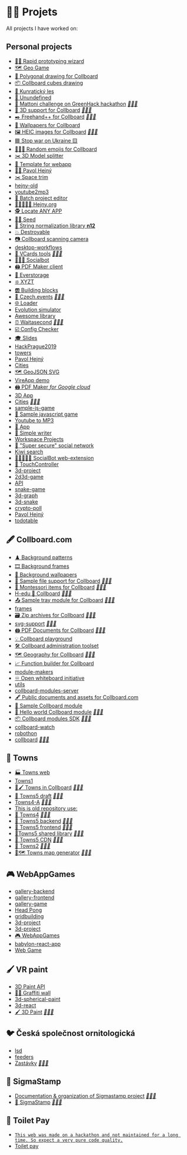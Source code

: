 <!--
Note: See [🦊] in root README for more information
{% include index.html %}
-->

# 👨‍🏭 Projets

<!-- ⚠️ WARNING: This was generated by generate-projects at 2023-01-04T23:35:04.424Z-->
All projects I have worked on:

## Personal projects

-   [🧙‍♂️ Rapid prototyping wizard](https://github.com/hejny/rapid-prototyping-wizard)
-   [🗺 Geo Game](https://github.com/hejny/geogame)
-   [📐 Polygonal drawing for Collboard](https://github.com/hejny/polygon-drawing)
-   [📦 Collboard cubes drawing](https://github.com/hejny/cube-drawing)
-   [🌳 Kunratický les](https://github.com/hejny/kunraticky-les)
-   [👻 Unundefined](https://github.com/hejny/unundefined)
-   [🧴 Mattoni challenge on GreenHack hackathon](https://github.com/hejny/greenhack-mattoni) *[🔗](https://greenhack.eu/)[👨‍💻](https://github.com/hejny/greenhack-mattoni)*
-   [🧱 3D support for Collboard](https://github.com/hejny/3d-support) *[🔗](https://collboard.com/)[👨‍💻](https://github.com/hejny/3d-support)*
-   [✒️ Freehand++ for Collboard](https://github.com/hejny/freehand-plus) *[🔗](https://collboard.com/)[👨‍💻](https://github.com/hejny/freehand-plus)*
-   [🌆 Wallpapers for Collboard](https://github.com/hejny/collboard-wallpapers)
-   [🖼️ HEIC images for Collboard](https://github.com/hejny/heic-support) *[🔗](https://collboard.com/)[👨‍💻](https://github.com/hejny/heic-support)*
-   [🟦 Stop war on Ukraine 🟨](https://github.com/hejny/Ukraine)
-   [🐇🥀💚 Random emojis for Collboard](https://github.com/hejny/random-arts)
-   [✂️ 3D Model splitter](https://github.com/hejny/model-splitter)
-   [🔲 Template for webapp](https://github.com/hejny/template-for-webapp)
-   [👨‍💼 Pavol Hejný](https://github.com/hejny/hejny)
-   [✂️ Space trim](https://github.com/hejny/spacetrim)
-   [hejny-old](https://github.com/hejny/hejny-old)
-   [youtube2mp3](https://github.com/hejny/youtube2mp3)
-   [🔼 Batch project editor](https://github.com/hejny/batch-project-editor)
-   [👨🏽‍🤝‍👨🏽 Hejny.org](https://github.com/hejny/hejny.org)
-   [🕵️ Locate ANY APP](https://github.com/hejny/locate-app)
-   [🌾🎲 Seed](https://github.com/hejny/seed)
-   [🧹 String normalization library **n12**](https://github.com/hejny/n12)
-   [💥 Destroyable](https://github.com/hejny/destroyable)
-   [📷 Collboard scanning camera](https://github.com/hejny/collboard-camera)
-   [desktop-workflows](https://github.com/hejny/desktop-workflows)
-   [📇 VCards tools](https://github.com/hejny/vcard-tools) *[🔗](https://hejny.github.io/vcards-batch-opener/)[👨‍💻](https://github.com/hejny/vcard-tools)*
-   [🧑‍🤝‍🧑 Socialbot](https://github.com/hejny/socialbot)
-   [🖨️ PDF Maker client](https://github.com/hejny/pdfmk)
-   [💾 Everstorage](https://github.com/hejny/everstorage)
-   [❇️ XYZT](https://github.com/hejny/xyzt)
-   [🆎 Building blocks](https://github.com/hejny/building-blocks)
-   [📅 Czech.events](https://github.com/hejny/czech.events) *[🔗](https://czech.events/)[👨‍💻](https://github.com/hejny/czech.events)*
-   [🌐 Loader](https://github.com/hejny/loader)
-   [Evolution simulator](https://github.com/hejny/evolution)
-   [Awesome library](https://github.com/hejny/awesome-library-boilerplate)
-   [⏰ Waitasecond](https://github.com/hejny/waitasecond) *[🔗](https://hejny.github.io/waitasecond/)[👨‍💻](https://github.com/hejny/waitasecond)*
-   [☑️ Config Checker](https://github.com/hejny/configchecker)
-   [🎓 Slides](https://github.com/hejny/slides)
-   [HackPrague2019](https://github.com/hejny/HackPrague2019)
-   [towers](https://github.com/hejny/towers)
-   [Pavol Hejný](https://github.com/hejny/pavolhejny)
-   [Cities](https://github.com/hejny/mappm)
-   [🗺️ GeoJSON SVG](https://github.com/hejny/geojson-svg)
-   [VireApp demo](https://github.com/hejny/vire)
-   [🖨️ PDF Maker *for Google cloud*](https://github.com/hejny/pdfmk-server)
-   [3D App](https://github.com/hejny/sample-babylon-oimo-app)
-   [Cities](https://github.com/hejny/cities) *[🔗](https://hejny.github.io/cities/)[👨‍💻](https://github.com/hejny/cities)*
-   [sample-js-game](https://github.com/hejny/workshop-2018-10-20)
-   [🚀 Sample javascript game](https://github.com/hejny/sample-js-game)
-   [Youtube to MP3](https://github.com/hejny/youtube)
-   [📄 App](https://github.com/hejny/sample-react-mobx-app)
-   [🧻 Simple writer](https://github.com/hejny/writer)
-   [Workspace Projects](https://github.com/hejny/batchgit-projects)
-   [🐜 "Super secure" social network](https://github.com/hejny/secure-app)
-   [Kiwi search](https://github.com/hejny/kiwi-js-week)
-   [🧑🏿‍🤝‍🧑🏿 SocialBot web-extension](https://github.com/hejny/socialbot-webextension)
-   [🤏 TouchController](https://github.com/hejny/touchcontroller)
-   [3d-project](https://github.com/hejny/whatthehill)
-   [2d3d-game](https://github.com/hejny/2d3d-game)
-   [API](https://github.com/hejny/crypto-donate)
-   [snake-game](https://github.com/hejny/snake-game)
-   [3d-graph](https://github.com/hejny/3d-graph)
-   [3d-snake](https://github.com/hejny/3d-snake)
-   [crypto-poll](https://github.com/hejny/crypto-poll)
-   [Pavol Hejný](https://github.com/hejny/pavolhejny-old)
-   [todotable](https://github.com/hejny/todotable)

## 🖋 Collboard.com

-   [♟️ Background patterns](https://github.com/collboard/background-patterns)
-   [🎞️ Background frames](https://github.com/collboard/background-frames)
-   [🎴 Background wallpapers](https://github.com/collboard/background-wallpapers)
-   [📁 Sample file support for Collboard](https://github.com/collboard/sample-file-support) *[🔗](https://collboard.com/)[👨‍💻](https://github.com/collboard/sample-file-support)*
-   [🔵 Montessori items for Collboard](https://github.com/collboard/montessori) *[🔗](https://collboard.com/)[👨‍💻](https://github.com/collboard/montessori)*
-   [H-edu 💙 Collboard](https://github.com/collboard/hedu-collboard-integration) *[🔗](https://www.h-edu.cz/)[👨‍💻](https://github.com/collboard/hedu-collboard-integration)*
-   [📤 Sample tray module for Collboard](https://github.com/collboard/sample-tray-module) *[🔗](https://collboard.com/)[👨‍💻](https://github.com/collboard/sample-tray-module)*
-   [frames](https://github.com/collboard/frames)
-   [🗃️ Zip archives for Collboard](https://github.com/collboard/zip-support) *[🔗](https://collboard.com/)[👨‍💻](https://github.com/collboard/zip-support)*
-   [svg-support](https://github.com/collboard/svg-support) *[🔗](https://collboard.com/)[👨‍💻](https://github.com/collboard/svg-support)*
-   [🖨️ PDF Documents for Collboard](https://github.com/collboard/pdf-support) *[🔗](https://collboard.com/)[👨‍💻](https://github.com/collboard/pdf-support)*
-   [💡 Collboard playground](https://github.com/collboard/playground)
-   [🛠️ Collboard administration toolset](https://github.com/collboard/collboard-admin)
-   [🗺️ Geography for Collboard](https://github.com/collboard/map) *[🔗](https://github.com/collboard/map)[👨‍💻](https://github.com/collboard/map)*
-   [📈 Function builder for Collboard](https://github.com/collboard/function-builder)
-   [module-makers](https://github.com/collboard/module-makers)
-   [♾️ Open whiteboard initiative](https://github.com/collboard/owbi)
-   [utils](https://github.com/collboard/utils)
-   [collboard-modules-server](https://github.com/collboard/collboard-modules-server)
-   [🖋️ Public documents and assets for Collboard.com](https://github.com/collboard/docs)
-   [📘 Sample Collboard module](https://github.com/collboard/sample-art-tool-attribute-module)
-   [📗 Hello world Collboard module](https://github.com/collboard/hello-world-module) *[🔗](https://collboard.com/)[👨‍💻](https://github.com/collboard/hello-world-module)*
-   [📦 Collboard modules SDK](https://github.com/collboard/modules-sdk) *[🔗](https://dev.collboard.com/)[👨‍💻](https://github.com/collboard/modules-sdk)*
-   [collboard-watch](https://github.com/collboard/collboard-watch)
-   [robothon](https://github.com/collboard/robothon)
-   [collboard](https://github.com/collboard/collboard) *[🔗](https://collboard.com/)[👨‍💻](https://github.com/collboard/collboard)*

## 🌆 Towns

-   [🏭 Towns web](https://github.com/townsgame/web)
-   [Towns1](https://github.com/townsgame/Towns1)
-   [🌆🖌 Towns in Collboard](https://github.com/townsgame/collboard-towns) *[🔗](https://towns.cz/)[👨‍💻](https://github.com/townsgame/collboard-towns)*
-   [🌆 Towns5 draft](https://github.com/townsgame/Towns5-draft) *[🔗](https://towns.cz/)[👨‍💻](https://github.com/townsgame/Towns5-draft)*
-   [Towns4-A](https://github.com/townsgame/Towns4-A) *[🔗](https://towns.cz/)[👨‍💻](https://github.com/townsgame/Towns4-A)*
-   [This is old repository use:](https://github.com/townsgame/Towns5-old)
-   [🌆 Towns4](https://github.com/townsgame/Towns4) *[🔗](https://towns.cz/)[👨‍💻](https://github.com/townsgame/Towns4)*
-   [🌆 Towns5 backend](https://github.com/townsgame/Towns5-backend) *[🔗](https://towns.cz/)[👨‍💻](https://github.com/townsgame/Towns5-backend)*
-   [🌆 Towns5 frontend](https://github.com/townsgame/Towns5-frontend) *[🔗](https://towns.cz/)[👨‍💻](https://github.com/townsgame/Towns5-frontend)*
-   [🌆Towns5 shared library](https://github.com/townsgame/Towns5-shared) *[🔗](https://towns.cz/)[👨‍💻](https://github.com/townsgame/Towns5-shared)*
-   [🌆 Towns5 CDN](https://github.com/townsgame/Towns5-cdn) *[🔗](https://towns.cz/)[👨‍💻](https://github.com/townsgame/Towns5-cdn)*
-   [🌆 Towns2](https://github.com/townsgame/Towns2) *[🔗](https://towns.cz/)[👨‍💻](https://github.com/townsgame/Towns2)*
-   [🌆🗺 Towns map generator](https://github.com/townsgame/towns-map-generator) *[🔗](https://towns.cz/)[👨‍💻](https://github.com/townsgame/towns-map-generator)*

## 🎮 WebAppGames

-   [gallery-backend](https://github.com/webappgames/gallery-backend)
-   [gallery-frontend](https://github.com/webappgames/gallery-frontend)
-   [gallery-game](https://github.com/webappgames/gallery-game)
-   [Head Pong](https://github.com/webappgames/headpong)
-   [gridbuilding](https://github.com/webappgames/gridbuilding)
-   [3d-project](https://github.com/webappgames/collapse-game)
-   [3d-project](https://github.com/webappgames/3d-project)
-   [🎮 WebAppGames](https://github.com/webappgames/webappgames)
-   [babylon-react-app](https://github.com/webappgames/stream-2017-08-15)
-   [Web Game](https://github.com/webappgames/web-game)

## 🖌 VR paint

-   [3D Paint API](https://github.com/vrpaint/file-api)
-   [🎨🧱 Graffiti wall](https://github.com/vrpaint/graffiti-wall)
-   [3d-spherical-paint](https://github.com/vrpaint/3d-spherical-paint)
-   [3d-react](https://github.com/vrpaint/3d-react)
-   [🖌 3D Paint](https://github.com/vrpaint/3d-paint) *[🔗](https://vrpaint.github.io/3d-paint/)[👨‍💻](https://github.com/vrpaint/3d-paint)*

## 🐦 Česká společnost ornitologická

-   [lsd](https://github.com/birdlife-cz/lsd)
-   [feeders](https://github.com/birdlife-cz/feeders)
-   [Zastávky](#) *[🔗](https://zastavky.birdlife.cz/)[👨‍💻](undefined)*

## 📜 SigmaStamp

-   [Documentation & organization of Sigmastamp project](https://github.com/sigmastamp/docs) *[🔗](https://github.com/sigmastamp)[👨‍💻](https://github.com/sigmastamp/docs)*
-   [📜 SigmaStamp](https://github.com/sigmastamp/sigmastamp-frontend) *[🔗](https://github.com/sigmastamp)[👨‍💻](https://github.com/sigmastamp/sigmastamp-frontend)*

## 🧻 Toilet Pay

-   [`This web was made on a hackathon and not maintained for a long time. So expect a very pure code quality.`](https://github.com/toilet-pay/toilet-pay-web)
-   [Toilet pay](https://github.com/toilet-pay/toilet-pay)
